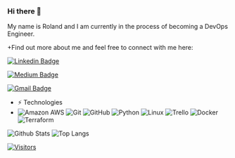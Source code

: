 ### Hi there 👋

My name is Roland and I am currently in the process of becoming a DevOps Engineer.


+Find out more about me and feel free to connect with me here:

[![Linkedin Badge](https://img.shields.io/badge/-Roland%20Archie-blue?style=flat-square&logo=Linkedin&logoColor=white&link=https://www.linkedin.com/in/roland-archie-136b97119/)](https://www.linkedin.com/in/roland-archie-136b97119/)

[![Medium Badge](https://img.shields.io/badge/Roland%20Archie-12100E?style=flat-square&logo=medium&logoColor=white&link=https://medium.com/@rolandarchie93)](https://medium.com/@rolandarchie93)

[![Gmail Badge](https://img.shields.io/badge/-rolandarchie93@gmail.com-c14438?style=flat-square&logo=Gmail&logoColor=white&link=mailto:rolandarchie93@gmail.com)](mailto:rolandarchie93@gmail.com)


- ⚡ Technologies
- ![Amazon AWS](https://img.shields.io/badge/Amazon%20AWS-232F3E?style=flat-square&logo=amazon-aws)
![Git](https://img.shields.io/badge/-Git-black?style=flat-square&logo=git)
![GitHub](https://img.shields.io/badge/-GitHub-181717?style=flat-square&logo=github)
![Python](https://img.shields.io/badge/-Python-black?style=flat-square&logo=Python)
![Linux](https://img.shields.io/badge/Linux-FCC624?style=flat-square&logo=linux&logoColor=black)
![Trello](https://img.shields.io/badge/Trello-%23026AA7.svg?style=flat-square&logo=Trello&logoColor=white)
![Docker](https://img.shields.io/badge/docker-%230db7ed.svg?style=for-the-badge&logo=docker&logoColor=white)
![Terraform](https://img.shields.io/badge/terraform-%235835CC.svg?style=for-the-badge&logo=terraform&logoColor=white)

![Github Stats](https://github-readme-stats.vercel.app/api?username=rolandarchie93&count_private=true&show_icons=true&include_all_commits=true)
![Top Langs](https://github-readme-stats.vercel.app/api/top-langs/?username=rolandarchie93&hide=TeX&layout=compact)


[![Visitors](https://api.visitorbadge.io/api/visitors?path=rolandarchie93%2Frolandarchie93&label=VISITORS&countColor=%23263759)](https://visitorbadge.io/status?path=rolandarchie93%2Frolandarchie93)

